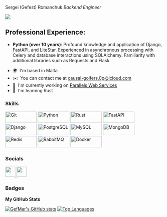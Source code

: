Sergei (Gefest) Romanchuk *Backend Engineer*

<a href="https://www.github.com/GefMar" target="_blank" rel="noreferrer"><img src="https://img.shields.io/github/followers/GefMar?logo=github&style=for-the-badge&color=0891b2&labelColor=1c1917" /></a>

## Professional Experience:  
- **Python (over 10 years)**: Profound knowledge and application of Django, FastAPI, and LiteStar. 
  Experienced in asynchronous processing with Celery and database interactions using SQLAlchemy. 
  Familiarity with additional libraries such as Requests and Flask.
  
* 🌍  I'm based in Malta  
* ✉️  You can contact me at [causal-golfers.0p@icloud.com](mailto:causal-golfers.0p@icloud.com)  
* 🚀  I'm currently working on [Parallels Web Services](http://www.parallels.com/eu/)  
* 🧠  I'm learning Rust



### Skills  

<p align="left"> 
<a href="https://git-scm.com/" target="_blank" rel="noreferrer"><img src="https://img.shields.io/badge/Git-F05032?style=for-the-badge&logo=git&logoColor=white" width="100" height="36" alt="Git" /></a>
<a href="https://www.python.org/" target="_blank" rel="noreferrer"><img src="https://img.shields.io/badge/Python-3776AB?style=for-the-badge&logo=python&logoColor=white" width="100" height="36" alt="Python" /></a>
<a href="https://www.rust-lang.org/" target="_blank" rel="noreferrer"><img src="https://img.shields.io/badge/Rust-000000?style=for-the-badge&logo=rust&logoColor=white" width="100" height="36" alt="Rust" /></a>
<a href="https://fastapi.tiangolo.com/" target="_blank" rel="noreferrer"><img src="https://img.shields.io/badge/FastAPI-009688?style=for-the-badge&logo=fastapi&logoColor=white" width="100" height="36" alt="FastAPI" /></a>
<a href="https://www.djangoproject.com/" target="_blank" rel="noreferrer"><img src="https://img.shields.io/badge/Django-092E20?style=for-the-badge&logo=django&logoColor=white" width="100" height="36" alt="Django" /></a>
<a href="https://www.postgresql.org/" target="_blank" rel="noreferrer"><img src="https://img.shields.io/badge/PostgreSQL-336791?style=for-the-badge&logo=postgresql&logoColor=white" width="100" height="36" alt="PostgreSQL" /></a>
<a href="https://www.mysql.com/" target="_blank" rel="noreferrer"><img src="https://img.shields.io/badge/MySQL-4479A1?style=for-the-badge&logo=mysql&logoColor=white" width="100" height="36" alt="MySQL" /></a>
<a href="https://www.mongodb.com/" target="_blank" rel="noreferrer"><img src="https://img.shields.io/badge/MongoDB-47A248?style=for-the-badge&logo=mongodb&logoColor=white" width="100" height="36" alt="MongoDB" /></a>
<a href="https://redis.io/" target="_blank" rel="noreferrer"><img src="https://img.shields.io/badge/Redis-DC382D?style=for-the-badge&logo=redis&logoColor=white" width="100" height="36" alt="Redis" /></a>
<a href="https://www.rabbitmq.com/" target="_blank" rel="noreferrer"><img src="https://img.shields.io/badge/RabbitMQ-FF6600?style=for-the-badge&logo=rabbitmq&logoColor=white" width="100" height="36" alt="RabbitMQ" /></a>
<a href="https://www.docker.com/" target="_blank" rel="noreferrer"><img src="https://img.shields.io/badge/Docker-2496ED?style=for-the-badge&logo=docker&logoColor=white" width="100" height="36" alt="Docker" /></a>
</p>

### Socials  
<p align="left"> 
<a href="https://www.github.com/GefMar" target="_blank" rel="noreferrer"> 
<img src="https://raw.githubusercontent.com/danielcranney/readme-generator/main/public/icons/socials/github.svg" width="32" height="32" /> 
</a> 
<a href="https://www.linkedin.com/in/romserg/" target="_blank" rel="noreferrer"> 
<img src="https://raw.githubusercontent.com/danielcranney/readme-generator/main/public/icons/socials/linkedin.svg" width="32" height="32" /> 
</a>
</p>

### Badges

<b>My GitHub Stats</b>

<a href="http://www.github.com/GefMar"><img src="https://github-readme-stats.vercel.app/api?username=GefMar&show_icons=true&hide=&count_private=true&title_color=0891b2&text_color=ffffff&icon_color=0891b2&bg_color=1c1917&hide_border=true&show_icons=true" alt="GefMar's GitHub stats" /></a>
<a href="https://github.com/GefMar" align="left"><img src="https://github-readme-stats.vercel.app/api/top-langs/?username=GefMar&langs_count=10&title_color=0891b2&text_color=ffffff&icon_color=0891b2&bg_color=1c1917&hide_border=true&locale=en&custom_title=Top%20%Languages" alt="Top Languages" /></a>
